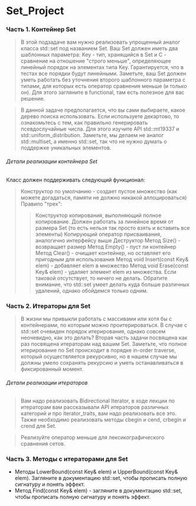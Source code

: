 # Set_Project
### Часть 1. Контейнер Set ###

> В этой подзадаче вам нужно реализовать упрощенный аналог класса std::set под названием Set. Ваш Set должен иметь два шаблонных параметра: Key - тип, хранящийся в Set и C - сравнение на отношение "строго меньше", определяющее линейный порядок на элементах типа Key.
Гарантируется, что в тестах все порядки будут линейными. Заметьте, ваш Set должен уметь работать без уточнения второго шаблонного параметра с типами, для которых есть оператор сравнения меньше (и только он). Для этого загляните в functional, там есть полезное для вас решение.

> В данной задаче предполагается, что вы сами выбираете, какое дерево поиска использовать. Если используете декартово, то ознакомьтесь с тем, как правильно генерировать псевдослучайные числа. Для этого изучите API std::mt19337 и std::uniform_distribution.
Заметьте, мы делаем не аналог std::multiset, а именно std::set, так что не нужно думать о поддержке уникальных элементов.

###### Детали реализации контейнера Set ######

Класс должен поддерживать следующий функционал:
>  Конструктор по умолчанию - создает пустое множество (как можете догадаться, памяти не должно никакой аллоцироваться)
>  Правило "трех":
>>  Конструктор копирования, выполняющий полное копирование. Должен работать за линейное время от размера Set (то есть нельзя так просто взять и вставить все элементы)
>> Копирующий оператор присваивания, аналогично интерфейсу выше
>> Деструктор
>  Метод Size() - возвращает размер
>  Метод Empty() - пуст ли контейнер
>  Метод Clear() - очищает контейнер, но оставляет его пригодным для использования
>  Метод void Insert(const Key& elem) - добавляет elem в множество
>  Метод void Erase(const Key& elem) - удаляет элемент elem из множества. Если таковой отсутствует, то ничего не делать. Обратите внимание, что std::set умеет делать куда больше различных удалений, однако обойдемся только одним.

### Часть 2. Итераторы для Set ###

> В жизни мы привыкли работать с массивами или хотя бы с контейнерами, по которым можно проитерироваться. В случае с std::set очевиден порядок итерирования, однако совсем неочевидно, 
> как это делать?
> Вторая часть задачи посвящена как раз посвящена итераторам над вашим Set. Заметьте, что полное итерирование по Set происходит в порядке in-order traverse, который осуществляется рекурсивно,
> но в нашем случае мы должны умело сохранять рекурсию и уметь останавливаться в фиксированный момент.

###### Детали реализации итераторов ######

> Вам надо реализовать Bidirectional Iterator, в ходе лекции по итераторам вам рассказывали API итераторов различных категорий и про iterator_traits, вам надо реализовать все это.
> Также необходимо реализовать методы cbegin и cend, crbegin и crend для Set.

> Реализуйте оператор меньше для лексикографического сравнения сетов.

### Часть 3. Методы с итераторами для Set ###
+ Методы LowerBound(const Key& elem) и UpperBound(const Key& elem). Загляните в документацию std::set, чтобы прописать полную сигнатуру и понять эффект.
+ Метод Find(const Key& elem) - загляните в документацию std::set, чтобы прописать полную сигнатуру и понять эффект.
